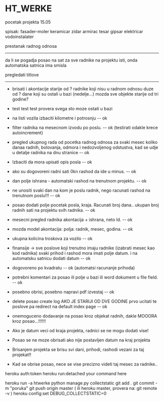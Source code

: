# HT_WERKE
pocetak projekta 15.05


spisak:
fasader-moler
keramicar
zidar
armirac
tesar
gipsar
elektricar
vodoinstalater

prestanak radnog odnosa

__________________________________________________________________________________________________________


da li se pogadja posao na sat za sve radnike na projektu isti, onda automatska satnica ima smisla

pregledati titlove



----------------------------------------------------




- brisati i akontacije starije od ?  radnike koji nisu u radnom odnosu duze od ? dane koji su ostali u bazi  (nedelje...)
mozda sve objekte starije od tri godine?
- test test test provera svega sto moze ostati u bazi


- na listi vozila izbaciti kilometre i potrosnju  --  ok
- filter radnika na mesecnom izvodu po poslu.  --  ok (testirati odakle krece autoincrement)
- pregled ukupnog rada od pocetka radnog odnosa za svaki mesec koliko danaa radnih, bolovanja, odmora i nedozvoljenog odstustva,
 kad se udje u detalje radnika na dnu stranice  -- ok
- Izbaciti da mora upisati opis posla -- ok
- ako su dogovoreni radni sati 0kn rashod da ide u minus. --  ok
- dan polje ishrana - automatski rashod na trenutnom projektu.  --  ok
- ne unositi svaki dan na kom je poslu radnik, nego racunati rashod na trenutnom poslu!!!  --  ok
- posao dodati polje pocetak posla, kraja. Racunati broj dana..  ukupan broj radnih sati na projektu svih radnika. --  ok
- mesecni pregled radnika akontacija + ishrana, neto ld.  --  ok
- mozda model akontacija: polja: radnik, mesec, godina.  --  ok
- ukupna kolicina troskova za vozilo -- ok
- finansije -> sve poslove koji trenutno imaju radnike (izabrati mesec kao kod radnika) svaki prihod i rashod mora imati polje datum. i na automatsku satnicu dodati datum   --  ok
- dogovoreno po kvadratu  --  ok  (automatsi racunanje prihoda)
- potrebni komentari za posao ili polje u bazi ili word dokument u file field.  --  ok
- posebno obrisi, posebno napravi pdf izvestaj -- ok
- delete posao create log  AKO JE STARIJI OD DVE GODINE prvo ucitati te poslove pa redirect na default index page  --  ok


- onemoguceno dodavanje na posao kroz objekat radnih, dakle MOOORA kroz posao...!!!!!!
- Ako je datum veci od kraja projekta, radnici se ne mogu dodati vise!
- Posao se ne moze obrisati ako nije postavljen datum na kraj projekta
- Brisanjem projekta se brisu svi dani, prihodi, rashodi vezani za taj projekat!!
- Kad se obrise posao, nece se vise precizno videti taj mesec za radnike..


heroku auth:token
heroku run:detached your command here

heroku run -a htwerke python manage.py collectstatic
git add .
git commit -m "poruka"
git push origin master ( ili heroku master, provera na: git remote -v )
heroku config:set DEBUG_COLLECTSTATIC=0